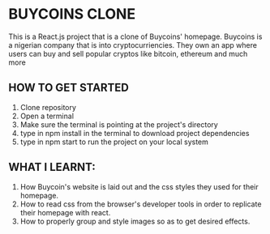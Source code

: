 # BUYCOINS CLONE
This is a React.js project that is a clone of Buycoins' homepage. Buycoins is a nigerian company that is into cryptocurriencies. They own an app where users can buy and sell popular cryptos like bitcoin, ethereum and much more

## HOW TO GET STARTED
1. Clone repository
2. Open a terminal 
3. Make sure the terminal is pointing at the project's directory
4. type in npm install in the terminal to download project dependencies
5. type in npm start to run the project on your local system

## WHAT I LEARNT:
1. How Buycoin's website is laid out and the css styles they used for their homepage.
2. How to read css from the browser's developer tools in order to replicate their homepage with react.
3. How to properly group and style images so as to get desired effects.
